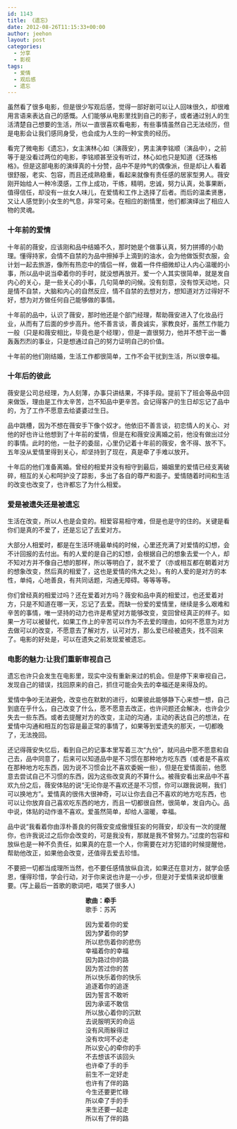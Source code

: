 ```yaml
---
id: 1143
title: 《遗忘》
date: 2012-08-26T11:15:33+00:00
author: jeehon
layout: post
categories:
  - 分享
  - 影视
tags:
  - 爱情
  - 观后感
  - 遗忘
---
```

虽然看了很多电影，但是很少写观后感，觉得一部好剧可以让人回味很久，却很难用言语来表达自己的感慨。人们能够从电影里找到自己的影子，或者通过别人的生活清楚自己想要的生活，所以一直很喜欢看电影，有些事情虽然自己无法经历，但是电影会让我们感同身受，也会成为人生的一种宝贵的经历。

看完了微电影《遗忘》，女主演林心如（演薇安），男主演李铭顺（演品中），之前等于是没看过两位的电影，李铭顺甚至没有听过，林心如也只是知道《还珠格格》。但是这部电影的演绎真的十分赞，品中不是帅气的偶像派，但是却让人看着很舒服，老实、包容，而且还成熟稳重，看起来就像有责任感的居家型男人。薇安刚开始给人一种冷漠感，工作上成功，干练，精明，忠诚，努力认真，处事果断，值得信任，却没有一丝女人味儿，在爱情和工作上选择了后者。而后的温柔贤惠，又让人感觉到小女生的气息，非常可亲。在相应的剧情里，他们都演绎出了相应人物的灵魂。<!--more-->

### 十年前的爱情

十年前的薇安，应该刚和品中结婚不久，那时她是个做事认真，努力拼搏的小助理。懂得持家，会情不自禁的为品中擦掉手上滴到的油水，会为他做饭熨衣服，会计划一起去旅游，像所有热恋中的情侣一样，做着一件件细微却让人内心温暖的小事，所以品中说当牵着你的手时，就没想再放开。爱一个人其实很简单，就是发自内心的关心，是一些关心的小事，几句简单的问候。没有刻意，没有惊天动地，只是情不自禁，大脑和内心的自然反应，情不自禁的去想对方，想知道对方过得好不好，想为对方做任何自己能够做的事情。

十年前的品中，认识了薇安，那时他还是个部门经理，帮助薇安进入了化妆品行业，从而有了后面的步步高升。他不善言谈，善良诚实，家教良好，虽然工作能力一般（只是和薇安相比，毕竟也是个经理），但是一直很努力，他并不想干出一番轰轰烈烈的事业，只是想通过自己的努力证明自己的价值。

十年前的他们刚结婚，生活工作都很简单，工作不会干扰到生活，所以很幸福。

### 十年后的彼此

薇安是公司总经理，为人刻薄，办事只讲结果，不择手段。提前下了班会等品中回来做饭，理由是工作太辛苦，岂不知品中更辛苦。会记得客户的生日却忘记了品中的，为了工作不愿意去给婆婆过生日。

品中跳槽，因为不想在薇安手下像个奴才。他依旧不善言谈，初恋情人的关心、对他的好也许让他想到了十年前的爱情，但是在和薇安没离婚之前，他没有做出过分的事情。此时的他，一肚子的委屈，心里仍记着十年前的薇安，舍不得、放不下。五年没从爱情里得到关心，却坚持到了现在，真是牵了手难以放开。

十年后的他们准备离婚。曾经的相爱并没有相守到最后，婚姻里的爱情已经支离破碎，相互的关心和呵护没了踪影，多出了各自的尊严和面子。爱情随着时间和生活的改变也改变了，也许都忘了为什么相爱。

### 爱是被遗失还是被遗忘

生活在改变，所以人也是会变的。相爱容易相守难，但是也是守的住的。关键是看你们是真的不爱了，还是忘记了去爱对方。

大部分人相爱时，都是在生活环境最单纯的时候，心里还充满了对爱情的幻想，会不计回报的去付出。有的人爱的是自己的幻想，会根据自己的想象去爱一个人，却不知对方并不像自己想的那样，所以等明白了，就不爱了（亦或相互都在朝着对方的想象改变，然后真的相爱了，这也是爱情的伟大之处）。有的人爱的是对方的本性，单纯，心地善良，有共同话题，沟通无障碍。等等等等。

你们曾经真的相爱过吗？还在爱着对方吗？薇安和品中真的相爱过，也还爱着对方，只是不知道在哪一天，忘记了去爱。而缺一份爱的爱情里，继续是多么艰难和辛苦的事情，唯一坚持的动力也许是希望对方能够改变，变回曾经真正的样子。如果一方可以被替代，如果工作上的辛苦可以作为不去爱的理由，如何不愿意为对方去做可以的改变，不愿意去了解对方，认可对方，那么爱已经被遗失，找不回来了。电影的好处是，可以在遗失之前发现爱被遗忘。

### 电影的魅力:让我们重新审视自己

遗忘也许只会发生在电影里，现实中没有重新来过的机会。但是停下来审视自己，发现自己的错误，找回原来的自己，抓住可能会失去的幸福还是来得及的。

爱情中争吵无法避免，改变也在默默的进行，如果彼此能够静下心来想一想，自己到底在乎什么，自己改变了什么，愿不愿意去改正，也许问题还会解决，也许会少失去一些东西。或者去提醒对方的改变，主动的沟通，主动的表达自己的想法，在爱情中沟通和相互的包容是最正常的事情了，如果等到爱遗失的那天，一切都晚了，无法挽回。

还记得薇安失忆后，看到自己的记事本里写着三次“九份”，就问品中愿不愿意和自己去，品中同意了，后来可以知道品中是不习惯在那种地方吃东西（或者是不喜欢在那种地方吃东西，因为说不习惯会比不喜欢委婉一些），但是在爱情面前，他愿意去尝试自己不习惯的东西，因为这些改变真的不算什么。被薇安看出来品中不喜欢九份之后，薇安体贴的说“无论你是不喜欢还是不习惯，你可以跟我说啊，我们可以换地方”。爱情真的很伟大很神奇，可以让你去自己不喜欢的地方吃东西，也可以让你放弃自己喜欢吃东西的地方，而且一切都很自然，很简单，发自内心。品中说，体贴的动作谁不喜欢。爱虽然简单，却给人温暖，幸福。

品中说“我看着你由淳朴善良的何薇安变成傲慢狂妄的何薇安，却没有一次的提醒你，也许我说过之后你会改变的，可是我没有，那就是我不曾努力。”过度的包容和放纵也是一种不负责任，如果真的在意一个人，你需要在对方犯错的时候提醒他，帮助他改正，如果他会改变，还值得去爱去珍惜。

不要把一切都当成理所当然，也不要任感情放纵自流，如果还在意对方，就学会感恩，懂得珍惜，学会行动，对于你来说也许是一小步，但是对于爱情来说却很重要。(写上最后一首歌的歌词吧，唱哭了很多人)

<div style="margin:0 auto;width:150px">
  <strong>歌曲：牵手</strong><br /> 歌手：苏芮 </p> 
  
  <p>
    因为爱着你的爱<br /> 因为梦着你的梦<br /> 所以悲伤着你的悲伤<br /> 幸福着你的幸福<br /> 因为路过你的路<br /> 因为苦过你的苦<br /> 所以快乐着你的快乐<br /> 追逐着你的追逐<br /> 因为誓言不敢听<br /> 因为承诺不敢信<br /> 所以放心着你的沉默<br /> 去说服明天的命运<br /> 没有风雨躲得过<br /> 没有坎坷不必走<br /> 所以安心的牵你的手<br /> 不去想该不该回头<br /> 也许牵了手的手<br /> 前生不一定好走<br /> 也许有了伴的路<br /> 今生还要更忙碌<br /> 所以牵了手的手<br /> 来生还要一起走<br /> 所以有了伴的路
  </p>
</div>
